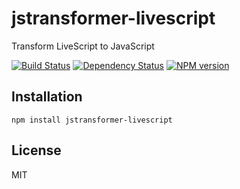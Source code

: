 # jstransformer-livescript

Transform LiveScript to JavaScript

[![Build Status](https://img.shields.io/travis/jstransformers/jstransformer-livescript/master.svg)](https://travis-ci.org/jstransformers/jstransformer-livescript)
[![Dependency Status](https://img.shields.io/gemnasium/jstransformers/jstransformer-livescript.svg)](https://gemnasium.com/jstransformers/jstransformer-livescript)
[![NPM version](https://img.shields.io/npm/v/jstransformer-livescript.svg)](https://www.npmjs.org/package/jstransformer-livescript)

## Installation

    npm install jstransformer-livescript

## License

  MIT
